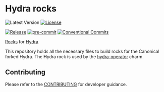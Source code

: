 # Hydra rocks

![Latest Version](https://img.shields.io/badge/dynamic/yaml?url=https%3A%2F%2Fraw.githubusercontent.com%2Fcanonical%2Fhydra-rock%2Fmain%2Frockcraft.yaml&query=%24.version&label=Release&color=red)
[![License](https://img.shields.io/github/license/canonical/hydra-rock?label=License)](https://github.com/canonical/hydra-rock/blob/main/LICENSE)

[![Release](https://github.com/canonical/hydra-rock/actions/workflows/ci.yaml/badge.svg)](https://github.com/canonical/hydra-rock/actions/workflows/ci.yaml)
[![pre-commit](https://img.shields.io/badge/pre--commit-enabled-brightgreen?logo=pre-commit)](https://github.com/pre-commit/pre-commit)
[![Conventional Commits](https://img.shields.io/badge/Conventional%20Commits-1.0.0-%23FE5196.svg)](https://conventionalcommits.org)

[Rocks](https://canonical-rockcraft.readthedocs-hosted.com/en/latest/explanation/rocks/#rocks-explanation)
for [Hydra](https://github.com/canonical/hydra).

This repository holds all the necessary files to build rocks for the
Canonical forked Hydra. The Hydra rock is used by
the [hydra-operator](https://github.com/canonical/hydra-operator) charm.

## Contributing

Please refer to the [CONTRIBUTING](CONTRIBUTING.md) for developer guidance.
